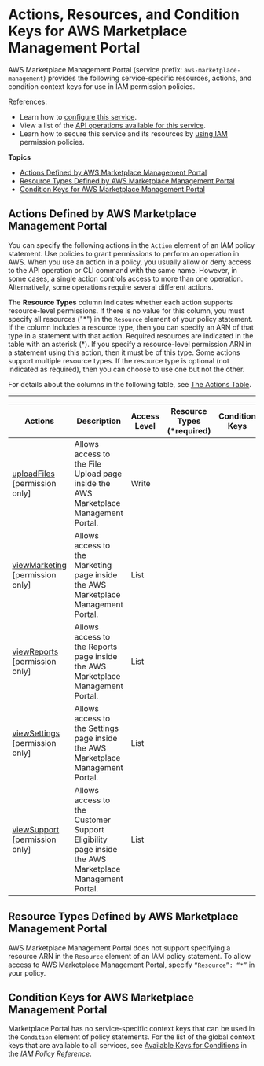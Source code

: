 # Actions, Resources, and Condition Keys for AWS Marketplace Management Portal<a name="list_awsmarketplacemanagementportal"></a>

AWS Marketplace Management Portal \(service prefix: `aws-marketplace-management`\) provides the following service\-specific resources, actions, and condition context keys for use in IAM permission policies\.

References:
+ Learn how to [configure this service](https://docs.aws.amazon.com/marketplace/latest/userguide/marketplace-management-portal-user-access.html)\.
+ View a list of the [API operations available for this service](https://docs.aws.amazon.com/marketplace/latest/userguide/)\.
+ Learn how to secure this service and its resources by [using IAM](https://docs.aws.amazon.com/marketplace/latest/userguide/marketplace-management-portal-user-access.html) permission policies\.

**Topics**
+ [Actions Defined by AWS Marketplace Management Portal](#awsmarketplacemanagementportal-actions-as-permissions)
+ [Resource Types Defined by AWS Marketplace Management Portal](#awsmarketplacemanagementportal-resources-for-iam-policies)
+ [Condition Keys for AWS Marketplace Management Portal](#awsmarketplacemanagementportal-policy-keys)

## Actions Defined by AWS Marketplace Management Portal<a name="awsmarketplacemanagementportal-actions-as-permissions"></a>

You can specify the following actions in the `Action` element of an IAM policy statement\. Use policies to grant permissions to perform an operation in AWS\. When you use an action in a policy, you usually allow or deny access to the API operation or CLI command with the same name\. However, in some cases, a single action controls access to more than one operation\. Alternatively, some operations require several different actions\.

The **Resource Types** column indicates whether each action supports resource\-level permissions\. If there is no value for this column, you must specify all resources \("\*"\) in the `Resource` element of your policy statement\. If the column includes a resource type, then you can specify an ARN of that type in a statement with that action\. Required resources are indicated in the table with an asterisk \(\*\)\. If you specify a resource\-level permission ARN in a statement using this action, then it must be of this type\. Some actions support multiple resource types\. If the resource type is optional \(not indicated as required\), then you can choose to use one but not the other\.

For details about the columns in the following table, see [The Actions Table](reference_policies_actions-resources-contextkeys.md#actions_table)\.


****  

| Actions | Description | Access Level | Resource Types \(\*required\) | Condition Keys | Dependent Actions | 
| --- | --- | --- | --- | --- | --- | 
|   [ uploadFiles ](https://docs.aws.amazon.com/marketplace/latest/userguide/detailed-management-portal-permissions.html#seller-ammp-permissions) \[permission only\] | Allows access to the File Upload page inside the AWS Marketplace Management Portal\. | Write |  |  |  | 
|   [ viewMarketing ](https://docs.aws.amazon.com/marketplace/latest/userguide/detailed-management-portal-permissions.html#seller-ammp-permissions) \[permission only\] | Allows access to the Marketing page inside the AWS Marketplace Management Portal\. | List |  |  |  | 
|   [ viewReports ](https://docs.aws.amazon.com/marketplace/latest/userguide/detailed-management-portal-permissions.html#seller-ammp-permissions) \[permission only\] | Allows access to the Reports page inside the AWS Marketplace Management Portal\. | List |  |  |  | 
|   [ viewSettings ](https://docs.aws.amazon.com/marketplace/latest/userguide/detailed-management-portal-permissions.html#seller-ammp-permissions) \[permission only\] | Allows access to the Settings page inside the AWS Marketplace Management Portal\. | List |  |  |  | 
|   [ viewSupport ](https://docs.aws.amazon.com/marketplace/latest/userguide/detailed-management-portal-permissions.html#seller-ammp-permissions) \[permission only\] | Allows access to the Customer Support Eligibility page inside the AWS Marketplace Management Portal\. | List |  |  |  | 

## Resource Types Defined by AWS Marketplace Management Portal<a name="awsmarketplacemanagementportal-resources-for-iam-policies"></a>

AWS Marketplace Management Portal does not support specifying a resource ARN in the `Resource` element of an IAM policy statement\. To allow access to AWS Marketplace Management Portal, specify `“Resource”: “*”` in your policy\.

## Condition Keys for AWS Marketplace Management Portal<a name="awsmarketplacemanagementportal-policy-keys"></a>

Marketplace Portal has no service\-specific context keys that can be used in the `Condition` element of policy statements\. For the list of the global context keys that are available to all services, see [Available Keys for Conditions](reference_policies_condition-keys.html#AvailableKeys) in the *IAM Policy Reference*\.